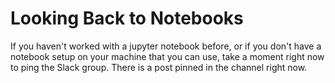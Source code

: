 # Looking Back to Notebooks 
If you haven't worked with a jupyter notebook before, or if you don't have a notebook setup on your machine that you can use, take a moment right now to ping the Slack group. There is a post pinned in the channel right now. 
